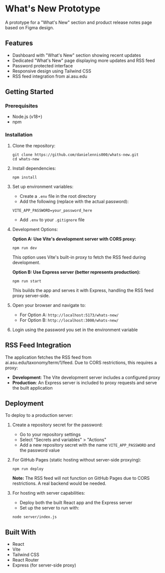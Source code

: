 # What's New Prototype

A prototype for a "What's New" section and product release notes page based on Figma design.

## Features

- Dashboard with "What's New" section showing recent updates
- Dedicated "What's New" page displaying more updates and RSS feed
- Password protected interface
- Responsive design using Tailwind CSS
- RSS feed integration from ai.asu.edu

## Getting Started

### Prerequisites

- Node.js (v18+)
- npm

### Installation

1. Clone the repository:
   ```
   git clone https://github.com/danielennis000/whats-new.git
   cd whats-new
   ```

2. Install dependencies:
   ```
   npm install
   ```

3. Set up environment variables:
   - Create a `.env` file in the root directory
   - Add the following (replace with the actual password):
   ```
   VITE_APP_PASSWORD=your_password_here
   ```
   - Add `.env` to your `.gitignore` file

4. Development Options:

   **Option A: Use Vite's development server with CORS proxy:**
   ```
   npm run dev
   ```
   This option uses Vite's built-in proxy to fetch the RSS feed during development.
   
   **Option B: Use Express server (better represents production):**
   ```
   npm run start
   ```
   This builds the app and serves it with Express, handling the RSS feed proxy server-side.

5. Open your browser and navigate to:
   - For Option A: `http://localhost:5173/whats-new/`
   - For Option B: `http://localhost:3000/whats-new/`

6. Login using the password you set in the environment variable

## RSS Feed Integration

The application fetches the RSS feed from ai.asu.edu/taxonomy/term/1/feed. Due to CORS restrictions, this requires a proxy:

- **Development**: The Vite development server includes a configured proxy
- **Production**: An Express server is included to proxy requests and serve the built application

## Deployment

To deploy to a production server:

1. Create a repository secret for the password:
   - Go to your repository settings
   - Select "Secrets and variables" > "Actions"
   - Add a new repository secret with the name `VITE_APP_PASSWORD` and the password value

2. For GitHub Pages (static hosting without server-side proxying):
   ```
   npm run deploy
   ```
   **Note:** The RSS feed will not function on GitHub Pages due to CORS restrictions. A real backend would be needed.

3. For hosting with server capabilities:
   - Deploy both the built React app and the Express server
   - Set up the server to run with:
   ```
   node server/index.js
   ```

## Built With

- React
- Vite
- Tailwind CSS
- React Router
- Express (for server-side proxy)